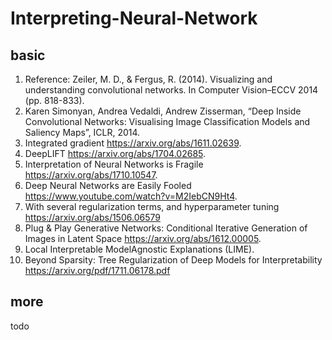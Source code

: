 # Interpreting-Neural-Network

## basic

1. Reference: Zeiler, M. D., & Fergus, R. (2014). Visualizing and understanding convolutional networks. In Computer Vision–ECCV 2014 (pp. 818-833). 
2. Karen Simonyan, Andrea Vedaldi, Andrew Zisserman, “Deep Inside Convolutional Networks: Visualising Image Classification Models and Saliency Maps”, ICLR, 2014. 
3. Integrated gradient https://arxiv.org/abs/1611.02639. 
4. DeepLIFT https://arxiv.org/abs/1704.02685. 
5. Interpretation of Neural Networks is Fragile https://arxiv.org/abs/1710.10547. 
6. Deep Neural Networks are Easily Fooled https://www.youtube.com/watch?v=M2IebCN9Ht4. 
7. With several regularization terms, and hyperparameter tuning  https://arxiv.org/abs/1506.06579    
8. Plug & Play Generative Networks: Conditional Iterative Generation of Images in Latent Space https://arxiv.org/abs/1612.00005. 
9. Local Interpretable ModelAgnostic Explanations (LIME). 
10. Beyond Sparsity: Tree Regularization of Deep Models for Interpretability https://arxiv.org/pdf/1711.06178.pdf     

## more
todo
